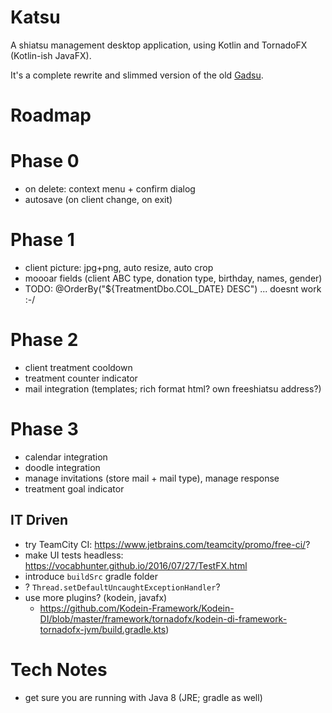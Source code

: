 # Katsu

A shiatsu management desktop application, using Kotlin and TornadoFX (Kotlin-ish JavaFX).

It's a complete rewrite and slimmed version of the old [Gadsu](https://github.com/christophpickl/gadsu).

# Roadmap

# Phase 0
* on delete: context menu + confirm dialog
* autosave (on client change, on exit)

# Phase 1
* client picture: jpg+png, auto resize, auto crop
* moooar fields (client ABC type, donation type, birthday, names, gender) 
* TODO: @OrderBy("${TreatmentDbo.COL_DATE} DESC") ... doesnt work :-/

# Phase 2
* client treatment cooldown
* treatment counter indicator
* mail integration (templates; rich format html? own freeshiatsu address?) 

# Phase 3
* calendar integration
* doodle integration
* manage invitations (store mail + mail type), manage response
* treatment goal indicator


## IT Driven

* try TeamCity CI: https://www.jetbrains.com/teamcity/promo/free-ci/?
* make UI tests headless: https://vocabhunter.github.io/2016/07/27/TestFX.html
* introduce `buildSrc` gradle folder
* ? `Thread.setDefaultUncaughtExceptionHandler`?
* use more plugins? (kodein, javafx)
    * https://github.com/Kodein-Framework/Kodein-DI/blob/master/framework/tornadofx/kodein-di-framework-tornadofx-jvm/build.gradle.kts)

# Tech Notes

* get sure you are running with Java 8 (JRE; gradle as well)
